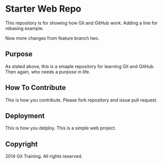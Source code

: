 # Starter Web Repo

This repository is for showing how Git and GitHub work. Adding a line for rebasing example.

Now more changes from feature branch two.

## Purpose

As stated above, this is a smaple repository for learning Git and GitHub. Then again, who needs a purpose in life.

## How To Contribute

This is how you contribute. Please fork repository and issue pull request.

## Deployment

This is how you delploy. This is a simple web project.

## Copyright

2014 Git Training. All rights reserved.